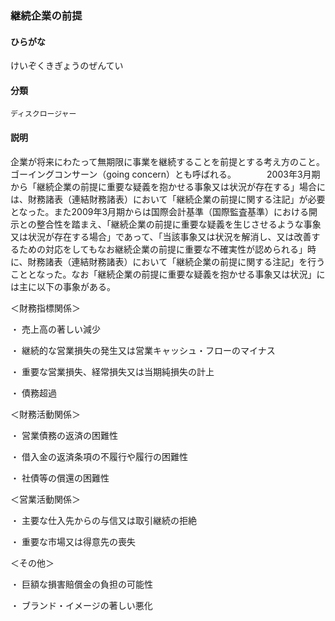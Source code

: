<div style="display:none;">

## [あ行](securities-terms?id=あ行)
## [か行](securities-terms?id=か行)

</div>

### 継続企業の前提

#### ひらがな

けいぞくきぎょうのぜんてい

#### 分類

`ディスクロージャー`

#### 説明

企業が将来にわたって無期限に事業を継続することを前提とする考え方のこと。ゴーイングコンサーン（going concern）とも呼ばれる。　　　　2003年3月期から「継続企業の前提に重要な疑義を抱かせる事象又は状況が存在する」場合には、財務諸表（連結財務諸表）において「継続企業の前提に関する注記」が必要となった。また2009年3月期からは国際会計基準（国際監査基準）における開示との整合性を踏まえ、「継続企業の前提に重要な疑義を生じさせるような事象又は状況が存在する場合」であって、「当該事象又は状況を解消し、又は改善するための対応をしてもなお継続企業の前提に重要な不確実性が認められる」時に、財務諸表（連結財務諸表）において「継続企業の前提に関する注記」を行うこととなった。なお「継続企業の前提に重要な疑義を抱かせる事象又は状況」には主に以下の事象がある。
＜財務指標関係＞
・ 売上高の著しい減少
・ 継続的な営業損失の発生又は営業キャッシュ・フローのマイナス
・ 重要な営業損失、経常損失又は当期純損失の計上
・ 債務超過
＜財務活動関係＞
・ 営業債務の返済の困難性
・ 借入金の返済条項の不履行や履行の困難性
・ 社債等の償還の困難性
＜営業活動関係＞
・ 主要な仕入先からの与信又は取引継続の拒絶
・ 重要な市場又は得意先の喪失
＜その他＞
・ 巨額な損害賠償金の負担の可能性
・ ブランド・イメージの著しい悪化

<div style="display:none;">

## [さ行](securities-terms?id=さ行)
## [た行](securities-terms?id=た行)
## [な行](securities-terms?id=な行)
## [は行](securities-terms?id=は行)
## [ま行](securities-terms?id=ま行)
## [や行](securities-terms?id=や行)
## [ら行](securities-terms?id=ら行)
## [わ行](securities-terms?id=わ行)
## [英数字・記号](securities-terms?id=英数字・記号)

</div>

